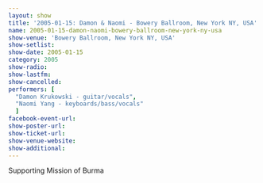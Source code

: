 ```yaml
---
layout: show
title: '2005-01-15: Damon & Naomi - Bowery Ballroom, New York NY, USA'
name: 2005-01-15-damon-naomi-bowery-ballroom-new-york-ny-usa
show-venue: 'Bowery Ballroom, New York NY, USA'
show-setlist: 
show-date: 2005-01-15
category: 2005
show-radio: 
show-lastfm: 
show-cancelled: 
performers: [
  "Damon Krukowski - guitar/vocals",
  "Naomi Yang - keyboards/bass/vocals"
  ]
facebook-event-url: 
show-poster-url: 
show-ticket-url: 
show-venue-website: 
show-additional: 
---
```


Supporting Mission of Burma